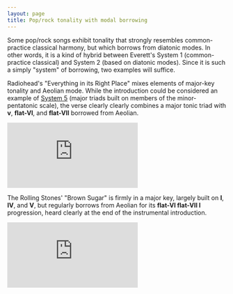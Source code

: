 ```yaml
---
layout: page
title: Pop/rock tonality with modal borrowing
---
```


Some pop/rock songs exhibit tonality that strongly resembles common-practice classical harmony, but which borrows from diatonic modes. In other words, it is a kind of hybrid between Everett's System 1 (common-practice classical) and System 2 (based on diatonic modes). Since it is such a simply "system" of borrowing, two examples will suffice.

Radiohead's "Everything in its Right Place" mixes elements of major-key tonality and Aeolian mode. While the introduction could be considered an example of [System 5](popRockHarmony-EverettSystem5.html) (major triads built on members of the minor-pentatonic scale), the verse clearly clearly combines a major tonic triad with **v**, **flat-VI**, and **flat-VII** borrowed from Aeolian.

<iframe class="spotify" src="https://embed.spotify.com/?uri=spotify:track:3Gk0l7D2cL1JQaA1bT8i15" frameborder="0" allowtransparency="true"></iframe>

The Rolling Stones' "Brown Sugar" is firmly in a major key, largely built on **I**, **IV**, and **V**, but regularly borrows from Aeolian for its **flat-VI flat-VII I** progression, heard clearly at the end of the instrumental introduction.

<iframe class="spotify" src="https://embed.spotify.com/?uri=spotify:track:6qiVgv4lsideE8c1Bxc867" frameborder="0" allowtransparency="true"></iframe>

